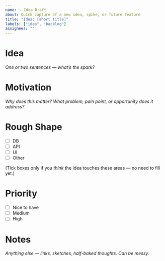 ```yaml
---
name: 💡 Idea Draft
about: Quick capture of a new idea, spike, or future feature
title: "Idea: [short title]"
labels: ["idea", "backlog"]
assignees: ""
---
```


# Idea
_One or two sentences — what’s the spark?_

# Motivation
_Why does this matter? What problem, pain point, or opportunity does it address?_

# Rough Shape
- [ ] DB
- [ ] API
- [ ] UI
- [ ] Other

(Tick boxes only if you *think* the idea touches these areas — no need to fill yet.)

# Priority
- [ ] Nice to have  
- [ ] Medium  
- [ ] High  

# Notes
_Anything else — links, sketches, half-baked thoughts. Can be messy._
